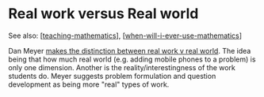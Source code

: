 # Real work versus Real world

See also: [[teaching-mathematics]], [[when-will-i-ever-use-mathematics]]

Dan Meyer [makes the distinction between real work v real world](https://blog.mrmeyer.com/2014/developing-the-question-real-work-v-real-world/). The idea being that how much real world (e.g. adding mobile phones to a problem) is only one dimension. Another is the reality/interestingness of the work students do. Meyer suggests problem formulation and question development as being more "real" types of work.




[//begin]: # "Autogenerated link references for markdown compatibility"
[teaching-mathematics]: teaching-mathematics "Teaching Mathematics"
[when-will-i-ever-use-mathematics]: when-will-i-ever-use-mathematics "When will I ever use mathematics"
[//end]: # "Autogenerated link references"